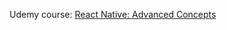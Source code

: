 Udemy course: [React Native: Advanced Concepts](https://www.udemy.com/course/react-native-advanced/#instructor-1)